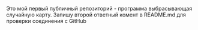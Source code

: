 Это мой первый публичный репозиторий - программа выбрасывающая случайную карту.
Запишу второй ответный комент в README.md для проверки соединения с GitHub  